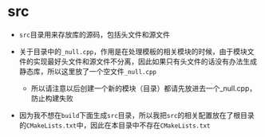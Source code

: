 # src

- `src`目录用来存放库的源码，包括头文件和源文件
- 关于目录中的`_null.cpp`，作用是在处理模板的相关模块的时候，由于模块文件的实现最好头文件和源文件不分离，因此如果只有头文件的话没有办法生成静态库，所以这里放了一个空文件`_null.cpp`
    - 所以请注意以后创建一个新的模块（目录）都请先放进去一个_null.cpp，防止构建失败

- 因为我不想在`build`下面生成`src`目录，所以我把`src`的相关配置放在了根目录的`CMakeLists.txt`中，因此在本目录中不存在`CMakeLists.txt`


